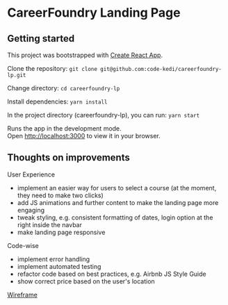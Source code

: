 # CareerFoundry Landing Page

## Getting started

This project was bootstrapped with [Create React App](https://github.com/facebook/create-react-app).

Clone the repository:
`git clone git@github.com:code-kedi/careerfoundry-lp.git`

Change directory:
`cd careerfoundry-lp`

Install dependencies:
`yarn install`

In the project directory (careerfoundry-lp), you can run:
`yarn start`

Runs the app in the development mode.\
Open [http://localhost:3000](http://localhost:3000) to view it in your browser.


## Thoughts on improvements

User Experience
* implement an easier way for users to select a course (at the moment, they need to make two clicks)
* add JS animations and further content to make the landing page more engaging
* tweak styling, e.g. consistent formatting of dates, login option at the right inside the navbar
* make landing page responsive

Code-wise
* implement error handling
* implement automated testing
* refactor code based on best practices, e.g. Airbnb JS Style Guide
* show correct price based on the user's location


[Wireframe](https://projects.invisionapp.com/freehand/document/Mr5L8DUZW)
